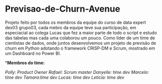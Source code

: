 # Previsao-de-Churn-Avenue

Projeto feito por todos os membros da equipe do curso de data expert dex03 grupo03, cada mebro da equipe teve sua participação, em especiacial ao colega Lucas que fez a maior parte de todo o script e estudo das tabelas mas cada uma colaborou um pouco.
Como líder de um time de cientistas de dados, onde juntos desenvolvemos um projeto de previsão de churn em Python adotando o framework CRISP-DM e Scrum, mostrado em um Dashboard no Power BI.

***Membros do time:**

_Polly: Product Owner
Rafael: Scrum master
Danyelle: time dev
Marcelo: time dev
Tamara:time dev
Lucas: time dev
Leticia: time dev_








